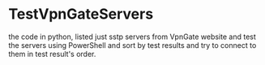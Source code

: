 # TestVpnGateServers
the code in python, listed just sstp servers from VpnGate website and test the servers using PowerShell and sort by test results and try to connect 
to them in test result's order.

